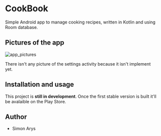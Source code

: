 # CookBook
Simple Android app to manage cooking recipes, written in Kotlin and using Room database.

## Pictures of the app
![app_pictures](https://user-images.githubusercontent.com/62327234/107814490-48cc9b00-6d72-11eb-8baf-efb49d99ff6c.png)

There isn't any picture of the settings activity because it isn't implement yet.

## Installation and usage
This project is **still in development**. Once the first stable version is built it'll be avalaible on the Play Store.




## Author
* Simon Arys
